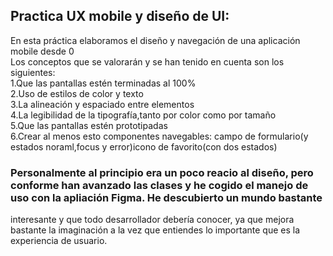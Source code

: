 ## Practica UX mobile y diseño de UI:  
En esta práctica elaboramos el diseño y navegación de una aplicación mobile desde 0  
Los conceptos que se valorarán y se han tenido en cuenta son los siguientes:  
1.Que las pantallas estén terminadas al 100%  
2.Uso de estilos de color y texto  
3.La alineación y espaciado entre elementos  
4.La legibilidad de la tipografía,tanto por color como por tamaño  
5.Que las pantallas estén prototipadas  
6.Crear al menos esto componentes navegables: campo de formulario(y estados noraml,focus y error)icono de favorito(con dos estados)  

### Personalmente al principio era un poco reacio al diseño, pero conforme han avanzado las clases y he cogido el manejo de uso con la apliación Figma. He descubierto un mundo bastante 
interesante y que todo desarrollador debería conocer, ya que mejora bastante la imaginación a la vez que entiendes lo importante que es la experiencia de usuario. 
